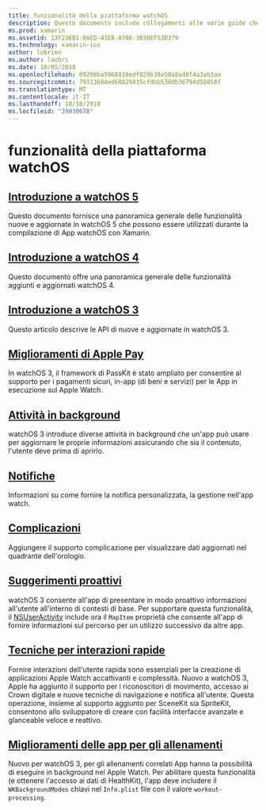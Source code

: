 ```yaml
---
title: funzionalità della piattaforma watchOS
description: Questo documento include collegamenti alle varie guide che descrivono le funzionalità della piattaforma di watchOS, ad esempio Apple Pay, notifiche, complicazioni, suggerimenti proattivi, le App per gli allenamenti e altro ancora.
ms.prod: xamarin
ms.assetid: 13F23E01-BAED-43EB-A70E-3B30EF53D379
ms.technology: xamarin-ios
author: lobrien
ms.author: laobri
ms.date: 10/05/2018
ms.openlocfilehash: 09200ba5968838edf829b30a50a8ad0f4a3ab3aa
ms.sourcegitcommit: 79313604ed68829435cfdbb530db36794d50858f
ms.translationtype: MT
ms.contentlocale: it-IT
ms.lasthandoff: 10/18/2018
ms.locfileid: "39030678"
---
```

# <a name="watchos-platform-features"></a>funzionalità della piattaforma watchOS

## <a name="introduction-to-watchos-5introduction-to-watchos5indexmd"></a>[Introduzione a watchOS 5](introduction-to-watchos5/index.md)

Questo documento fornisce una panoramica generale delle funzionalità nuove e aggiornate in watchOS 5 che possono essere utilizzati durante la compilazione di App watchOS con Xamarin.

## <a name="introduction-to-watchos-4introduction-to-watchos4md"></a>[Introduzione a watchOS 4](introduction-to-watchos4.md)

Questo documento offre una panoramica generale delle funzionalità aggiunti e aggiornati watchOS 4.

## <a name="introduction-to-watchos-3introduction-to-watchos3indexmd"></a>[Introduzione a watchOS 3](introduction-to-watchos3/index.md)

Questo articolo descrive le API di nuove e aggiornate in watchOS 3.

## <a name="apple-pay-enhancementsioswatchosplatformapple-paymd"></a>[Miglioramenti di Apple Pay](~/ios/watchos/platform/apple-pay.md)

In watchOS 3, il framework di PassKit è stato ampliato per consentire al supporto per i pagamenti sicuri, in-app (di beni e servizi) per le App in esecuzione sul Apple Watch.

## <a name="background-tasksioswatchosplatformbackground-tasksmd"></a>[Attività in background](~/ios/watchos/platform/background-tasks.md)

watchOS 3 introduce diverse attività in background che un'app può usare per aggiornare le proprie informazioni assicurando che sia il contenuto, l'utente deve prima di aprirlo.

## <a name="notificationsnotificationsmd"></a>[Notifiche](notifications.md)

Informazioni su come fornire la notifica personalizzata, la gestione nell'app watch.

## <a name="complicationscomplicationsmd"></a>[Complicazioni](complications.md)

Aggiungere il supporto complicazione per visualizzare dati aggiornati nel quadrante dell'orologio.

## <a name="proactive-suggestionsioswatchosplatformproactive-suggestionsmd"></a>[Suggerimenti proattivi](~/ios/watchos/platform/proactive-suggestions.md)

watchOS 3 consente all'app di presentare in modo proattivo informazioni all'utente all'interno di contesti di base. Per supportare questa funzionalità, il [NSUserActivity](https://developer.apple.com/reference/foundation/nsuseractivity) include ora il `MapItem` proprietà che consente all'app di fornire informazioni sul percorso per un utilizzo successivo da altre app.

## <a name="quick-interaction-techniquesioswatchosplatformquick-interaction-techniquesmd"></a>[Tecniche per interazioni rapide](~/ios/watchos/platform/quick-interaction-techniques.md)

Fornire interazioni dell'utente rapida sono essenziali per la creazione di applicazioni Apple Watch accattivanti e complessità. Nuovo a watchOS 3, Apple ha aggiunto il supporto per i riconoscitori di movimento, accesso ai Crown digitale e nuove tecniche di navigazione e notifica all'utente. Questa operazione, insieme al supporto aggiunto per SceneKit sia SpriteKit, consentono allo sviluppatore di creare con facilità interfacce avanzate e glanceable veloce e reattivo.

## <a name="workout-app-enhancementsioswatchosplatformworkout-appsmd"></a>[Miglioramenti delle app per gli allenamenti](~/ios/watchos/platform/workout-apps.md)

Nuovo per watchOS 3, per gli allenamenti correlati App hanno la possibilità di eseguire in background nel Apple Watch. Per abilitare questa funzionalità (e ottenere l'accesso ai dati di HealthKit), l'app deve includere il `WKBackgroundModes` chiavi nel `Info.plist` file con il valore `workout-processing`.
